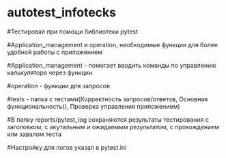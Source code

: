 # autotest_infotecks


#Тестировал при помощи библиотеки pytest

#Application_management и operation, необходимые функции для более удобной работы с приложением

#Application_management - помогает вводить команды по управлению калькулятора через функции

#operation - функции для запросов 

#tests - папка с тестами(Корректность запросов/ответов, Основная функциональность(), Проверка управления приложением)

#В папку reports/pytest_log сохраняются результаты тестирования с заголовком, с акутальным и ожидаемым результатом, с прохождением или завалом теста

#Настройку для логов указал в pytest.ini
